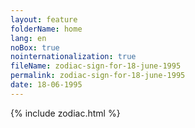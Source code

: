 ```yaml
---
layout: feature
folderName: home
lang: en
noBox: true
nointernationalization: true
fileName: zodiac-sign-for-18-june-1995
permalink: zodiac-sign-for-18-june-1995
date: 18-06-1995
---
```

{% include zodiac.html %}
